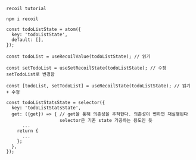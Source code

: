     recoil tutorial

    npm i recoil

    const todoListState = atom({
      key: 'todoListState',
      default: [],
    });

    const todoList = useRecoilValue(todoListState); // 읽기

    const setTodoList = useSetRecoilState(todoListState); // 수정 setTodoList로 변경함

    const [todoList, setTodoList] = useRecoilState(todoListState); // 읽기 + 수정

    const todoListStatsState = selector({
      key: 'todoListStatsState',
      get: ({get}) => { // get을 통해 의존성을 추적한다. 의존성이 변하면 재실행된다
                        selector은 기존 state 가공하는 용도인 듯
          ...
        return {
          ...
        };
      },
    });
